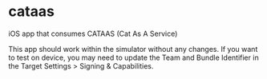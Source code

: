 # cataas
iOS app that consumes CATAAS (Cat As A Service)

This app should work within the simulator without any changes. If you want to test on device, you may need to update the Team and Bundle Identifier in the Target Settings > Signing & Capabilities.
